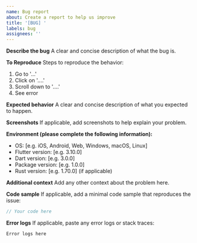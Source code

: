```yaml
---
name: Bug report
about: Create a report to help us improve
title: '[BUG] '
labels: bug
assignees: ''
---
```


**Describe the bug**
A clear and concise description of what the bug is.

**To Reproduce**
Steps to reproduce the behavior:
1. Go to '...'
2. Click on '....'
3. Scroll down to '....'
4. See error

**Expected behavior**
A clear and concise description of what you expected to happen.

**Screenshots**
If applicable, add screenshots to help explain your problem.

**Environment (please complete the following information):**
 - OS: [e.g. iOS, Android, Web, Windows, macOS, Linux]
 - Flutter version: [e.g. 3.10.0]
 - Dart version: [e.g. 3.0.0]
 - Package version: [e.g. 1.0.0]
 - Rust version: [e.g. 1.70.0] (if applicable)

**Additional context**
Add any other context about the problem here.

**Code sample**
If applicable, add a minimal code sample that reproduces the issue:

```dart
// Your code here
```

**Error logs**
If applicable, paste any error logs or stack traces:

```
Error logs here
```
